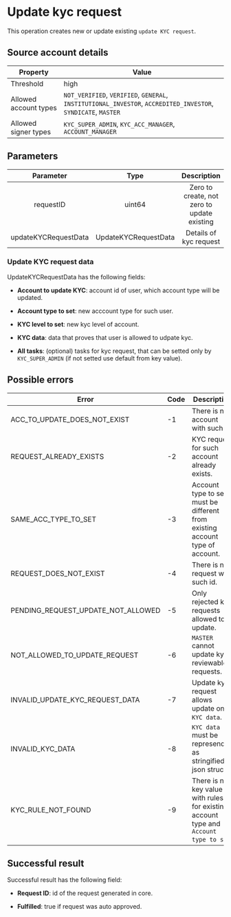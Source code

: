 # Update kyc request

This operation creates new or update existing `update KYC request`.

## Source account details

| Property              | Value                                                                                                         |
|-----------------------|---------------------------------------------------------------------------------------------------------------|
| Threshold             | high                                                                                                          |
| Allowed account types | `NOT_VERIFIED`, `VERIFIED`, `GENERAL`, `INSTITUTIONAL_INVESTOR`, `ACCREDITED_INVESTOR`, `SYNDICATE`, `MASTER` |
| Allowed signer types  | `KYC_SUPER_ADMIN`, `KYC_ACC_MANAGER`, `ACCOUNT_MANAGER`                                                       |

## Parameters

| Parameter            |       Type           |       Description                           |
|:--------------------:|:--------------------:|:-------------------------------------------:|
| requestID            | 	 uint64       | Zero to create, not zero to update existing |
| updateKYCRequestData | UpdateKYCRequestData | Details of kyc request                      |

### Update KYC request data
UpdateKYCRequestData has the following fields:

* __Account to update KYC__: account id of user, which account type will be updated.

* __Account type to set__: new acccount type for such user.

* __KYC level to set__: new kyc level of account.

* __KYC data__: data that proves that user is allowed to udpate kyc.

* __All tasks__: (optional) tasks for kyc request, that can be setted only by `KYC_SUPER_ADMIN` (if not setted use default from key value).

## Possible errors

| Error                              | Code | Description                                                                           |
|------------------------------------|------|---------------------------------------------------------------------------------------|
| ACC_TO_UPDATE_DOES_NOT_EXIST       |  -1  | There is no account with such id.                                                     |
| REQUEST_ALREADY_EXISTS             |  -2  | KYC request for such account already exists.                                          |
| SAME_ACC_TYPE_TO_SET               |  -3  | Account type to set must be different from existing account type of account.          |
| REQUEST_DOES_NOT_EXIST             |  -4  | There is no request with such id.                                                     |
| PENDING_REQUEST_UPDATE_NOT_ALLOWED |  -5  | Only rejected kyc requests allowed to update.                                         |
| NOT_ALLOWED_TO_UPDATE_REQUEST      |  -6  | `MASTER` cannot update kyc reviewable requests.                                       |
| INVALID_UPDATE_KYC_REQUEST_DATA    |  -7  | Update kyc request allows update only `KYC data`.                                     |
| INVALID_KYC_DATA                   |  -8  | `KYC data` must be represended as stringified json struct.                            |
| KYC_RULE_NOT_FOUND                 |  -9  | There is no key value with rules for existing account type and `Account type to set`. |


## Successful result

Successful result has the following field:

* __Request ID__: id of the request generated in core.

* __Fulfilled__: true if request was auto approved.

